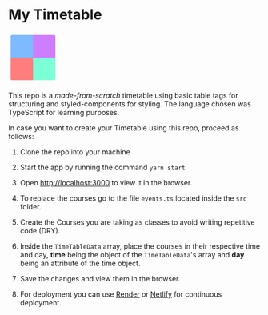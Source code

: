 # My Timetable
<a href="https://my-timetable.netlify.app/" target="_blank"><img  style="display:inline-block"  alt="Logo" height="100px" src="https://raw.githubusercontent.com/8rb/Timetable/main/public/timetable_icon.png?raw=true" /></a>
  
This repo is a _*made-from-scratch*_ timetable using basic table tags for structuring and styled-components for styling. The language chosen was TypeScript for learning purposes.

In case you want to create your Timetable using this repo, proceed as follows:

1. Clone the repo into your machine

2. Start the app by running the command `yarn start`

3. Open [http://localhost:3000](http://localhost:3000) to view it in the browser.

4. To replace the courses go to the file `events.ts` located inside the `src` folder.

5. Create the Courses you are taking as classes to avoid writing repetitive code (DRY).

6. Inside the `TimeTableData` array, place the courses in their respective time and day, ****time**** being the object of the `TimeTableData`'s array and ****day**** being an attribute of the time object.

7. Save the changes and view them in the browser.

8. For deployment you can use [Render](https://render.com/) or [Netlify](https://www.netlify.com/) for continuous deployment.